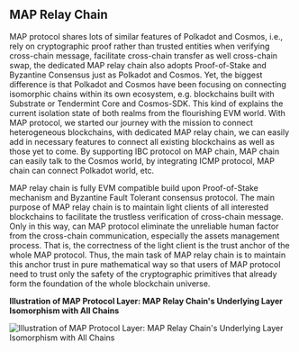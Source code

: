 ## MAP Relay Chain

MAP protocol shares lots of similar features of Polkadot and Cosmos, i.e., rely on cryptographic proof rather than trusted entities when verifying cross-chain message, facilitate cross-chain transfer as well cross-chain swap, the dedicated MAP relay chain also adopts Proof-of-Stake and Byzantine Consensus just as Polkadot and Cosmos. Yet, the biggest difference is that Polkadot and Cosmos have been focusing on connecting isomorphic chains within its own ecosystem, e.g. blockchains built with Substrate or Tendermint Core and Cosmos-SDK. This kind of explains the current isolation state of both realms from the flourishing EVM world. With MAP protocol, we started our journey with the mission to connect heterogeneous blockchains, with dedicated MAP relay chain, we can easily add in necessary features to connect all existing blockchains as well as those yet to come. By supporting IBC protocol on MAP chain, MAP chain can easily talk to the Cosmos world, by integrating ICMP protocol, MAP chain can connect Polkadot world, etc.

MAP relay chain is fully EVM compatible build upon Proof-of-Stake mechanism and Byzantine Fault Tolerant consensus protocol. The main purpose of MAP relay chain is to maintain light clients of all interested blockchains to facilitate the trustless verification of cross-chain message. Only in this way, can MAP protocol eliminate the unreliable human factor from the cross-chain communication, especially the assets management process. That is, the correctness of the light client is the trust anchor of the whole MAP protocol. Thus, the main task of MAP relay chain is to maintain this anchor trust in pure mathematical way so that users of MAP protocol need to trust only the safety of the cryptographic primitives that already form the foundation of the whole blockchain universe.

**Illustration of MAP Protocol Layer: MAP Relay Chain's Underlying Layer Isomorphism with All Chains**

![Illustration of MAP Protocol Layer: MAP Relay Chain's Underlying Layer Isomorphism with All Chains](protocol-layer.png)
